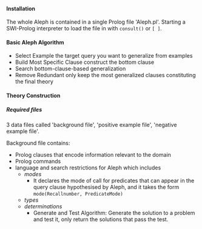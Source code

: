 #### Installation
The whole Aleph is contained in a single Prolog file 'Aleph.pl'. Starting a SWI-Prolog interpreter to load the file in with `consult()` or `[ ]`.

#### Basic Aleph Algorithm
- Select Example
the target query you want to generalize from examples
- Build Most Specific Clause
construct the bottom clause
- Search
bottom-clause-based generalization
- Remove Redundant
only keep the most generalized clauses constituting the final theory

#### Theory Construction
##### Required files
3 data files called 'background file', 'positive example file', 'negative example file'.

Background file contains:

- Prolog clauses that encode information relevant to the domain
- Prolog commands
- language and search restrictions for Aleph which includes
    - _modes_
        - It declares the mode of call for predicates that can appear in the query clause hypothesised by Aleph, and it takes the form
        `mode(Recallnumber, PredicateMode)`
    - _types_
    - _determinations_
        - Generate and Test Algorithm: Generate the solution to a problem and test it, only return the solutions that pass the test.
          
